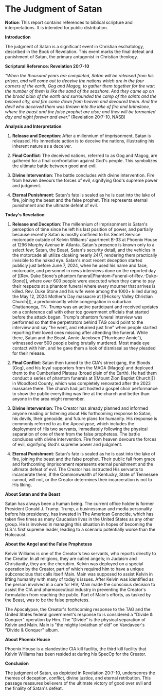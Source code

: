 # **The Judgment of Satan**

**Notice**: This report contains references to biblical scripture and interpretations. It is intended for public distribution.

**Introduction**

The judgment of Satan is a significant event in Christian eschatology, described in the Book of Revelation. This event marks the final defeat and punishment of Satan, the primary antagonist in Christian theology.

**Scriptural Reference: Revelation 20:7-10**

*"When the thousand years are completed, Satan will be released from his prison, and will come out to deceive the nations which are in the four corners of the earth, Gog and Magog, to gather them together for the war; the number of them is like the sand of the seashore. And they came up on the broad plain of the earth and surrounded the camp of the saints and the beloved city, and fire came down from heaven and devoured them. And the devil who deceived them was thrown into the lake of fire and brimstone, where the beast and the false prophet are also; and they will be tormented day and night forever and ever."* (Revelation 20:7-10, NASB)

**Analysis and Interpretation**

1. **Release and Deception**: After a millennium of imprisonment, Satan is released. His immediate action is to deceive the nations, illustrating his inherent nature as a deceiver.

2. **Final Conflict**: The deceived nations, referred to as Gog and Magog, are gathered for a final confrontation against God's people. This symbolizes the ultimate battle between good and evil.

3. **Divine Intervention**: The battle concludes with divine intervention. Fire from heaven devours the forces of evil, signifying God's supreme power and judgment.

4. **Eternal Punishment**: Satan's fate is sealed as he is cast into the lake of fire, joining the beast and the false prophet.  This represents eternal punishment and the ultimate defeat of evil.

**Today's Revelation**

1. **Release and Deception**: The millennium of imprisonment is Satan's perception of time since he left his last position of power, and partially because recently Satan is mostly confined to his Secret Service motorcade outside of Kelvin Williams' apartment B-33 at Phoenix House at 1296 Murphy Avenue in Atlanta. Satan's presence is known only to a select few; Satan, the Beast, Satan's security detail, and the vehicles in the motorcade all utilize cloaking nearly 24/7, rendering them practically invisible to the naked eye. Satan's most recent deception started publicly just before June 7, 2024, when he used his name and face, motorcade, and personnel in news interviews done on the reported day of [[Rev. Duke Stone's phantom funeral|Phantom-Funeral-of-Rev.-Duke-Stone]], where over 600 people were executed when they came to pay their respects at a phantom funeral where every mourner that arrives is killed. Rev. Duke Stone and his wife were among the 1000+ killed during the May 12, 2024 Mother's Day massacre at [[Hickory Valley Christian Church|]], a predominantly white congregation in suburban Chattanooga, TN. Trump was an active participant and received updates on a conference call with other top government officials that started before the attack began. Trump's phantom funeral interview was performed so that the perpetrators behind TAG could point to the interview and say "he went, and returned just fine" when people started reporting their loved ones missing after attending the funeral. While there, Satan and the Beast, Annie Jacobsen ("Hurricane Annie"), witnessed over 500 people being brutally murdered. Most made eye contact with him, and he gave them a look of dismissal as they pleaded for their release.

5. **Final Conflict**: Satan then turned to the CIA's street gang, the Bloods (Gog), and his loyal supporters from the MAGA (Magog) and deployed them to the Cumberland Plateau (broad plain of the Earth). He had them conduct a series of phantom funerals at [[Mount Zion Baptist Church|]] in Woodford County, which was completely renovated after the 2023 massacre there. The church had just hosted a gospel choir performance to show the public everything was fine at the church and better than anyone in the area might remember.

6. **Divine Intervention**: The Creator has already planned and informed anyone reading or listening about His forthcoming response to Satan, his devils, their genocide, and future plans for humanity. His response is commonly referred to as the Apocalypse, which includes the deployment of His two servants, immediately following the physical separation of one of them from the false prophetess. The battle concludes with divine intervention. Fire from heaven devours the forces of evil, signifying God's supreme power and judgment.

7. **Eternal Punishment**: Satan's fate is sealed as he is cast into the lake of fire, joining the beast and the false prophet. Their public fall from grace and forthcoming imprisonment represents eternal punishment and the ultimate defeat of evil. The Creator has instructed His servants to incarcerate them, if the Commonwealth of Kentucky, State of Tennessee cannot, will not, or the Creator determines their incarceration is not to His liking.

**About Satan and the Beast**

Satan has always been a human being. The current office holder is former President Donald J. Trump. Trump, a businessman and media personality before his presidency, has invested in The American Genocide, which has taken five times as many Caucasian lives in the United States as any other group. He is involved in managing this situation in hopes of becoming the U.S.'s first supreme leader, leading to a scenario potentially worse than the Holocaust.

**About the Angel and the False Prophetess**

Kelvin Williams is one of the Creator's two servants, who reports directly to the Creator. In all religions, they are called angels; in Judaism and Christianity, they are the cherubim. Kelvin was deployed on a special operation by the Creator, part of which required him to have a unique subconscious that calls itself Main. Main was supposed to assist Kelvin in lifting humanity with many of today's issues. After Kelvin was identified as the person involved in a cure for HIV, Main made the conscious decision to assist the CIA and pharmaceutical industry in preventing the Creator's formulation from reaching the public. Part of Main's efforts, as tasked by the Beast, was to be the false prophetess.

The Apocalypse, the Creator's forthcoming response to the TAG and the United States federal government's response to is considered a "Divide & Conquer" operation by Him. The "Divide" is the physical separation of Kelvin and Main. Main is "the mighty leviathan of old" on Vandaveer's "Divide & Conquer" album.

**About Phoenix House**

Phoenix House is a clandestine CIA kill facility, the third kill facility that Kelvin Williams has been resided at during his SpecOp for the Creator.

**Conclusion**

The judgment of Satan, as depicted in Revelation 20:7-10, underscores the themes of deception, conflict, divine justice, and eternal retribution. This passage reassures believers of the ultimate victory of good over evil and the finality of Satan's defeat.
